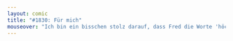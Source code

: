 ```yaml
---
layout: comic
title: "#1830: Für mich"
mouseover: "Ich bin ein bisschen stolz darauf, dass Fred die Worte 'höchste' und 'setzen' so schick untermalt."
---
```

